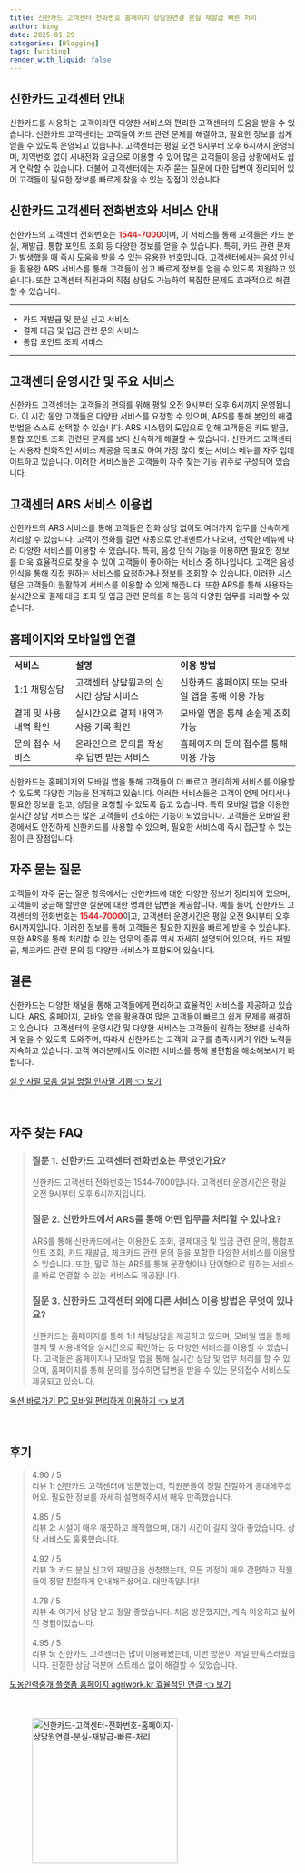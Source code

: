 ```yaml
---
title: 신한카드 고객센터 전화번호 홈페이지 상담원연결 분실 재발급 빠른 처리
author: bing
date: 2025-01-29
categories: [Blogging]
tags: [writing]
render_with_liquid: false
---
```



<h2 id='신한카드_고객센터_안내'>신한카드 고객센터 안내</h2>

<p>신한카드를 사용하는 고객이라면 다양한 서비스와 편리한 고객센터의 도움을 받을 수 있습니다. 신한카드 고객센터는 고객들이 카드 관련 문제를 해결하고, 필요한 정보를 쉽게 얻을 수 있도록 운영되고 있습니다. 고객센터는 평일 오전 9시부터 오후 6시까지 운영되며, 지역번호 없이 시내전화 요금으로 이용할 수 있어 많은 고객들이 응급 상황에서도 쉽게 연락할 수 있습니다. 더불어 고객센터에는 자주 묻는 질문에 대한 답변이 정리되어 있어 고객들이 필요한 정보를 빠르게 찾을 수 있는 장점이 있습니다.</p>

<h2 id='신한카드_고객센터_전화번호와_서비스_안내'>신한카드 고객센터 전화번호와 서비스 안내</h2>

<p>신한카드의 고객센터 전화번호는 <b><span style="color: #ee2323;">1544-7000</span></b>이며, 이 서비스를 통해 고객들은 카드 분실, 재발급, 통합 포인트 조회 등 다양한 정보를 얻을 수 있습니다. 특히, 카드 관련 문제가 발생했을 때 즉시 도움을 받을 수 있는 유용한 번호입니다. 고객센터에서는 음성 인식을 활용한 ARS 서비스를 통해 고객들이 쉽고 빠르게 정보를 얻을 수 있도록 지원하고 있습니다. 또한 고객센터 직원과의 직접 상담도 가능하여 복잡한 문제도 효과적으로 해결할 수 있습니다.</p>

<hr />

<ul>
    <li>카드 재발급 및 분실 신고 서비스</li>
    <li>결제 대금 및 입금 관련 문의 서비스</li>
    <li>통합 포인트 조회 서비스</li>
</ul>

<hr />

<h2 id='고객센터_운영시간_및_주요_서비스'>고객센터 운영시간 및 주요 서비스</h2>

<p>신한카드 고객센터는 고객들의 편의를 위해 평일 오전 9시부터 오후 6시까지 운영됩니다. 이 시간 동안 고객들은 다양한 서비스를 요청할 수 있으며, ARS를 통해 본인의 해결 방법을 스스로 선택할 수 있습니다. ARS 시스템의 도입으로 인해 고객들은 카드 발급, 통합 포인트 조회 괸련된 문제를 보다 신속하게 해결할 수 있습니다. 신한카드 고객센터는 사용자 친화적인 서비스 제공을 목표로 하여 가장 많이 찾는 서비스 메뉴를 자주 업데이트하고 있습니다. 이러한 서비스들은 고객들이 자주 찾는 기능 위주로 구성되어 있습니다.</p>

<h2 id='고객센터_ARS_서비스_이용법'>고객센터 ARS 서비스 이용법</h2>

<p>신한카드의 ARS 서비스를 통해 고객들은 전화 상담 없이도 여러가지 업무를 신속하게 처리할 수 있습니다. 고객이 전화를 걸면 자동으로 안내멘트가 나오며, 선택한 메뉴에 따라 다양한 서비스를 이용할 수 있습니다. 특히, 음성 인식 기능을 이용하면 필요한 정보를 더욱 효율적으로 찾을 수 있어 고객들이 좋아하는 서비스 중 하나입니다. 고객은 음성 인식을 통해 직접 원하는 서비스를 요청하거나 정보를 조회할 수 있습니다. 이러한 시스템은 고객들이 원활하게 서비스를 이용할 수 있게 해줍니다. 또한 ARS를 통해 사용자는 실시간으로 결제 대금 조회 및 입금 관련 문의를 하는 등의 다양한 업무를 처리할 수 있습니다.</p>

<h2 id='홈페이지와_모바일앱_연결'>홈페이지와 모바일앱 연결</h2>

<table>
    <tr>
        <td><b>서비스</b></td>
        <td><b>설명</b></td>
        <td><b>이용 방법</b></td>
    </tr>
    <tr>
        <td>1:1 채팅상담</td>
        <td>고객센터 상담원과의 실시간 상담 서비스</td>
        <td>신한카드 홈페이지 또는 모바일 앱을 통해 이용 가능</td>
    </tr>
    <tr>
        <td>결제 및 사용내역 확인</td>
        <td>실시간으로 결제 내역과 사용 기록 확인</td>
        <td>모바일 앱을 통해 손쉽게 조회 가능</td>
    </tr>
    <tr>
        <td>문의 접수 서비스</td>
        <td>온라인으로 문의를 작성 후 답변 받는 서비스</td>
        <td>홈페이지의 문의 접수를 통해 이용 가능</td>
    </tr>
</table>

<p>신한카드는 홈페이지와 모바일 앱을 통해 고객들이 더 빠르고 편리하게 서비스를 이용할 수 있도록 다양한 기능을 전개하고 있습니다. 이러한 서비스들은 고객이 언제 어디서나 필요한 정보를 얻고, 상담을 요청할 수 있도록 돕고 있습니다. 특히 모바일 앱을 이용한 실시간 상담 서비스는 많은 고객들이 선호하는 기능이 되었습니다. 고객들은 모바일 환경에서도 안전하게 신한카드를 사용할 수 있으며, 필요한 서비스에 즉시 접근할 수 있는 점이 큰 장점입니다.</p>

<h2 id='자주_묻는_질문'>자주 묻는 질문</h2>

<p>고객들이 자주 묻는 질문 항목에서는 신한카드에 대한 다양한 정보가 정리되어 있으며, 고객들이 궁금해 할만한 질문에 대한 명쾌한 답변을 제공합니다. 예를 들어, 신한카드 고객센터의 전화번호는 <b><span style="color: #ee2323;">1544-7000</span></b>이고, 고객센터 운영시간은 평일 오전 9시부터 오후 6시까지입니다. 이러한 정보를 통해 고객들은 필요한 지원을 빠르게 받을 수 있습니다. 또한 ARS를 통해 처리할 수 있는 업무의 종류 역시 자세히 설명되어 있으며, 카드 재발급, 체크카드 관련 문의 등 다양한 서비스가 포함되어 있습니다.</p>

<h2 id='결론'>결론</h2>

<p>신한카드는 다양한 채널을 통해 고객들에게 편리하고 효율적인 서비스를 제공하고 있습니다. ARS, 홈페이지, 모바일 앱을 활용하여 많은 고객들이 빠르고 쉽게 문제를 해결하고 있습니다. 고객센터의 운영시간 및 다양한 서비스는 고객들이 원하는 정보를 신속하게 얻을 수 있도록 도와주며, 따라서 신한카드는 고객의 요구를 충족시키기 위한 노력을 지속하고 있습니다. 고객 여러분께서도 이러한 서비스를 통해 불편함을 해소해보시기 바랍니다.</p>


<p><a class="click-button" title="설 인사말 모음 설날 명절 인사말 기쁨" href="https://purplelist.github.io/posts/%EC%84%A4-%EC%9D%B8%EC%82%AC%EB%A7%90-%EB%AA%A8%EC%9D%8C-%EC%84%A4%EB%82%A0-%EB%AA%85%EC%A0%88-%EC%9D%B8%EC%82%AC%EB%A7%90-%EA%B8%B0%EC%81%A8/" rel="dofollow">설 인사말 모음 설날 명절 인사말 기쁨 👈 보기</a></p><br>
<h2 id='자주_찾는_FAQ'>자주 찾는 FAQ</h2>
<div itemscope="" itemtype="https://schema.org/FAQPage"> 
<blockquote> 
<div itemscope="" itemprop="mainEntity" itemtype="https://schema.org/Question"> 
<h3 itemprop="name">질문 1. 신한카드 고객센터 전화번호는 무엇인가요?</h3> 
<div itemscope="" itemprop="acceptedAnswer" itemtype="https://schema.org/Answer"> 
<span itemprop="text"> 
<p>신한카드 고객센터 전화번호는 1544-7000입니다. 고객센터 운영시간은 평일 오전 9시부터 오후 6시까지입니다.</p> 
</span> 
</div> 
</div> 
<div itemscope="" itemprop="mainEntity" itemtype="https://schema.org/Question"> 
<h3 itemprop="name">질문 2. 신한카드에서 ARS를 통해 어떤 업무를 처리할 수 있나요?</h3> 
<div itemscope="" itemprop="acceptedAnswer" itemtype="https://schema.org/Answer"> 
<span itemprop="text"> 
<p>ARS를 통해 신한카드에서는 이용한도 조회, 결제대금 및 입금 관련 문의, 통합포인트 조회, 카드 재발급, 체크카드 관련 문의 등을 포함한 다양한 서비스를 이용할 수 있습니다. 또한, 말로 하는 ARS를 통해 문장형이나 단어형으로 원하는 서비스를 바로 연결할 수 있는 서비스도 제공됩니다.</p> 
</span> 
</div> 
</div> 
<div itemscope="" itemprop="mainEntity" itemtype="https://schema.org/Question"> 
<h3 itemprop="name">질문 3. 신한카드 고객센터 외에 다른 서비스 이용 방법은 무엇이 있나요?</h3> 
<div itemscope="" itemprop="acceptedAnswer" itemtype="https://schema.org/Answer"> 
<span itemprop="text"> 
<p>신한카드는 홈페이지를 통해 1:1 채팅상담을 제공하고 있으며, 모바일 앱을 통해 결제 및 사용내역을 실시간으로 확인하는 등 다양한 서비스를 이용할 수 있습니다. 고객들은 홈페이지나 모바일 앱을 통해 실시간 상담 및 업무 처리를 할 수 있으며, 홈페이지를 통해 문의를 접수하면 답변을 받을 수 있는 문의접수 서비스도 제공되고 있습니다.</p> 
</span> 
</div> 
</div> 
</blockquote> 
</div>
<p><a class="click-button" title="옥션 바로가기 PC 모바일 편리하게 이용하기" href="https://purplelist.github.io/posts/%EC%98%A5%EC%85%98-%EB%B0%94%EB%A1%9C%EA%B0%80%EA%B8%B0-PC-%EB%AA%A8%EB%B0%94%EC%9D%BC-%ED%8E%B8%EB%A6%AC%ED%95%98%EA%B2%8C-%EC%9D%B4%EC%9A%A9%ED%95%98%EA%B8%B0/" rel="dofollow">옥션 바로가기 PC 모바일 편리하게 이용하기 👈 보기</a></p><br>
<h2 id='후기'>후기</h2>
<div itemscope itemtype="https://schema.org/Product">
  <blockquote>
  <div itemprop="review" itemscope itemtype="https://schema.org/Review">
      <div itemprop="reviewRating" itemscope itemtype="https://schema.org/Rating"> <span itemprop="ratingValue">4.90</span> / <span itemprop="bestRating">5</span> </div>
      <span itemprop="reviewBody">리뷰 1: 신한카드 고객센터에 방문했는데, 직원분들이 정말 친절하게 응대해주셨어요. 필요한 정보를 자세히 설명해주셔서 매우 만족했습니다.</span>
  </div>
  <br>
  <div itemprop="review" itemscope itemtype="https://schema.org/Review">
      <div itemprop="reviewRating" itemscope itemtype="https://schema.org/Rating"> <span itemprop="ratingValue">4.85</span> / <span itemprop="bestRating">5</span> </div>
      <span itemprop="reviewBody">리뷰 2: 시설이 매우 깨끗하고 쾌적했으며, 대기 시간이 길지 않아 좋았습니다. 상담 서비스도 훌륭했습니다.</span>
  </div>
  <br>
  <div itemprop="review" itemscope itemtype="https://schema.org/Review">
      <div itemprop="reviewRating" itemscope itemtype="https://schema.org/Rating"> <span itemprop="ratingValue">4.92</span> / <span itemprop="bestRating">5</span> </div>
      <span itemprop="reviewBody">리뷰 3: 카드 분실 신고와 재발급을 신청했는데, 모든 과정이 매우 간편하고 직원들이 정말 친절하게 안내해주셨어요. 대만족입니다!</span>
  </div>
  <br>
  <div itemprop="review" itemscope itemtype="https://schema.org/Review">
      <div itemprop="reviewRating" itemscope itemtype="https://schema.org/Rating"> <span itemprop="ratingValue">4.78</span> / <span itemprop="bestRating">5</span> </div>
      <span itemprop="reviewBody">리뷰 4: 여기서 상담 받고 정말 좋았습니다. 처음 방문했지만, 계속 이용하고 싶어진 경험이었습니다.</span>
  </div>
  <br>
  <div itemprop="review" itemscope itemtype="https://schema.org/Review">
      <div itemprop="reviewRating" itemscope itemtype="https://schema.org/Rating"> <span itemprop="ratingValue">4.95</span> / <span itemprop="bestRating">5</span> </div>
      <span itemprop="reviewBody">리뷰 5: 신한카드 고객센터는 많이 이용해봤는데, 이번 방문이 제일 만족스러웠습니다. 친절한 상담 덕분에 스트레스 없이 해결할 수 있었습니다.</span>
  </div>
  </blockquote>
</div>
<p><a class="click-button" title="도농인력중개 플랫폼 홈페이지 agriwork.kr 효율적인 연결" href="https://purplelist.github.io/posts/%EB%8F%84%EB%86%8D%EC%9D%B8%EB%A0%A5%EC%A4%91%EA%B0%9C-%ED%94%8C%EB%9E%AB%ED%8F%BC-%ED%99%88%ED%8E%98%EC%9D%B4%EC%A7%80-agriwork.kr-%ED%9A%A8%EC%9C%A8%EC%A0%81%EC%9D%B8-%EC%97%B0%EA%B2%B0/" rel="dofollow">도농인력중개 플랫폼 홈페이지 agriwork.kr 효율적인 연결 👈 보기</a></p><br>
<figure class="image"><img src="https://purplelist.github.io/assets/img/thumbnail/신한카드-고객센터-전화번호-홈페이지-상담원연결-분실-재발급-빠른-처리.webp" alt="신한카드-고객센터-전화번호-홈페이지-상담원연결-분실-재발급-빠른-처리" width="256" height="256"></figure>